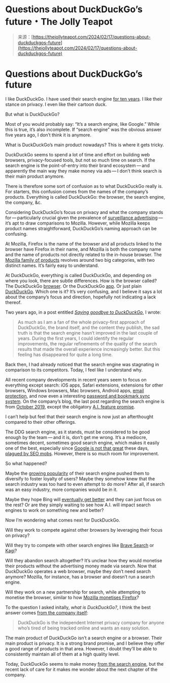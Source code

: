 <!--yml
category: 未分类
date: 2024-05-27 14:57:51
-->

# Questions about DuckDuckGo’s future・The Jolly Teapot

> 来源：[https://thejollyteapot.com/2024/02/17/questions-about-duckduckgos-future](https://thejollyteapot.com/2024/02/17/questions-about-duckduckgos-future)

# Questions about DuckDuckGo’s future

I like DuckDuckGo. I have used their search engine [for ten years](https://thejollyteapot.com/2022/02/4/saying-goodbye-to-duckduckgo). I like their stance on privacy. I even like their cartoon duck.

But what is DuckDuckGo?

Most of you would probably say: “It’s a search engine, like Google.” While this is true, it’s also incomplete. If “search engine” was the obvious answer five years ago, I don’t think it is anymore.

What is DuckDuckGo’s main product nowadays? This is where it gets tricky.

DuckDuckGo seems to spend a lot of time and effort on building web browsers, privacy-focused tools, but not so much time on search. If the search engine is the point-of-entry into their brand ecosystem — and apparently the main way they make money via ads — I don’t think search is their main product anymore.

There is therefore some sort of confusion as to what DuckDuckGo really is. For starters, this confusion comes from the names of the company’s products. Everything is called DuckDuckGo: the browser, the search engine, the company, &c.

Considering DuckDuckGo’s focus on privacy and what the company stands for — particularly crucial given the prevalence of [surveillance advertising](https://www.eff.org/deeplinks/2023/05/save-news-we-must-ban-surveillance-advertising) — it’s apt to draw comparisons to Mozilla. However, while Mozilla keeps product names straightforward, DuckDuckGo’s naming approach can be confusing.

At Mozilla, Firefox is the name of the browser and all products linked to the browser have Firefox in their name, and Mozilla is both the company name and the name of products not directly related to the in-house browser. The [Mozilla family of products](https://www.mozilla.org/en-GB/firefox/products/) revolves around two big categories, with two distinct names. It’s fairly easy to understand.

At DuckDuckGo, everything is called DuckDuckGo, and depending on where you look, there are subtle differences. How is the browser called? The DuckDuckGo [browser](https://duckduckgo.com/app). Or the DuckDuckGo [app](https://duckduckgo.com). Or just plain [DuckDuckGo](https://duckduckgo.com/mac). Which one is it? It’s very confusing, and I believe it says a lot about the company’s focus and direction, hopefully not indicating a lack thereof.

Two years ago, in a post entitled *[Saying goodbye to DuckDuckGo](https://thejollyteapot.com/2022/02/4/saying-goodbye-to-duckduckgo)*, I wrote:

> As much as I am a fan of the whole privacy-first approach of DuckDuckGo, the brand itself, and the content they publish, the sad truth is that the search engine hasn’t improved in the last couple of years. During the first years, I could identify the regular improvements, the regular refinements of the quality of the search results that made the overall experience increasingly better. But this feeling has disappeared for quite a long time.

Back then, I had already noticed that the search engine was stagnating in comparison to its competitors. Today, I feel like I understand why.

All recent company developments in recent years seem to focus on everything except search: iOS apps, Safari extensions, extensions for other browsers, Windows browsers, Mac browsers, Android apps, [email protection](https://www.spreadprivacy.com/protect-your-inbox-with-duckduckgo-email-protection/), and now even a interesting [password and bookmark sync system](https://spreadprivacy.com/password-sync-backup/). On the company’s blog, the last post regarding the search engine is from [October 2019](https://spreadprivacy.com/duckduckgo-search-improvements/), except the obligatory [A.I. feature promise](https://spreadprivacy.com/duckassist-launch/).

I can’t help but feel that their search engine is now just an afterthought compared to their other offerings.

The DDG search engine, as it stands, must be considered to be good enough by the team — and it is, don’t get me wrong. It’s a mediocre, sometimes decent, sometimes good search engine, which makes it easily one of the best, especially since [Google is not that great](https://thejollyteapot.com/2022/02/16/google-search-isn-t-very-good-and-yet-still-the-best-around) these days, [plagued by SEO mobs](https://mjtsai.com/blog/2023/06/19/inhuman-writing-for-google-is-eating-the-web/). However, there is so much room for improvement.

So what happened?

Maybe the [growing popularity](https://backlinko.com/duckduckgo-stats) of their search engine pushed them to diversify to foster loyalty of users? Maybe they somehow knew that the search industry was too hard to even attempt to do more? After all, if search was an easy industry, more companies would be in it.

Maybe they hope Bing will [eventually get better](https://thejollyteapot.com/2023/02/1/ai-is-about-to-face-its-biggest-challenge-yet-trying-to-make-bing-not-suck) and they can just focus on the rest? Or are they simply waiting to see how A.I. will impact search engines to work on something new and better?

Now I’m wondering what comes next for DuckDuckGo.

Will they work to compete against other browsers by leveraging their focus on privacy?

Will they try to compete with other search engines like [Brave Search](https://search.brave.com) or [Kagi](https://kagi.com)?

Will they abandon search altogether? It’s unclear how they would monetise their products without the advertising money made via search. Now that DuckDuckGo operates a web browser, maybe they don’t need search anymore? Mozilla, for instance, has a browser and doesn’t run a search engine.

Will they work on a new partnership for search, while attempting to monetise the browser, similar to how [Mozilla monetises Firefox](https://www.bloomberg.com/news/newsletters/2023-05-05/why-google-keeps-paying-mozilla-s-firefox-even-as-chrome-dominates)?

To the question I asked initally, *what is DuckDuckGo?*, I think the best answer comes [from the company itself](https://duckduckgo.com/duckduckgo-help-pages/company/about-duckduckgo/):

> DuckDuckGo is the independent Internet privacy company for anyone who’s tired of being tracked online and wants an easy solution.

The main product of DuckDuckGo isn’t a search engine or a browser. Their main product is privacy. It is a strong brand promise, and I believe they offer a good range of products in that area. However, I doubt they’ll be able to consistently maintain all of them at a high quality level.

Today, DuckDuckGo seems to make money [from the search engine](https://duckduckgo.com/duckduckgo-help-pages/company/how-duckduckgo-makes-money/), but the recent lack of care for it makes me wonder about the next chapter of the company.